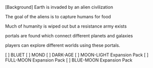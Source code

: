 
[Background]
Earth is invaded by an alien civilization

The goal of the aliens is to capture humans for food

Much of humanity is wiped out but a resistance army exists

portals are found which connect different planets and galaxies

players can explore different worlds using these portals.




[ ] BLUET
[ ] MOND
[ ] DARK-AGE
[ ] MOON-LIGHT Expansion Pack
[ ] FULL-MOON Expansion Pack
[ ] BLUE-MOON Expansion Pack
